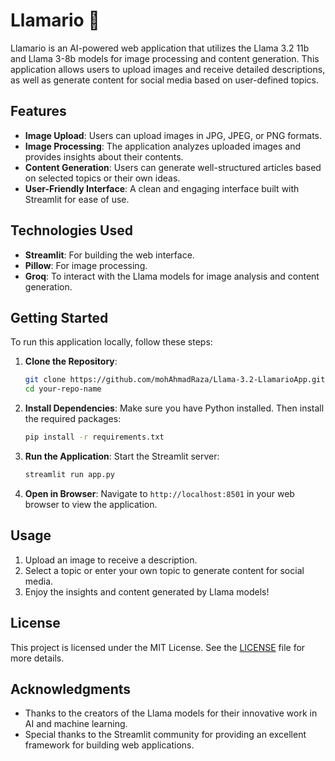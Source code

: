 # Llamario 🦙

Llamario is an AI-powered web application that utilizes the Llama 3.2 11b and Llama 3-8b models for image processing and content generation. This application allows users to upload images and receive detailed descriptions, as well as generate content for social media based on user-defined topics.

## Features

- **Image Upload**: Users can upload images in JPG, JPEG, or PNG formats.
- **Image Processing**: The application analyzes uploaded images and provides insights about their contents.
- **Content Generation**: Users can generate well-structured articles based on selected topics or their own ideas.
- **User-Friendly Interface**: A clean and engaging interface built with Streamlit for ease of use.

## Technologies Used

- **Streamlit**: For building the web interface.
- **Pillow**: For image processing.
- **Groq**: To interact with the Llama models for image analysis and content generation.

## Getting Started

To run this application locally, follow these steps:

1. **Clone the Repository**:
   ```bash
   git clone https://github.com/mohAhmadRaza/Llama-3.2-LlamarioApp.git
   cd your-repo-name
   ```

2. **Install Dependencies**:
   Make sure you have Python installed. Then install the required packages:
   ```bash
   pip install -r requirements.txt
   ```

3. **Run the Application**:
   Start the Streamlit server:
   ```bash
   streamlit run app.py
   ```

4. **Open in Browser**:
   Navigate to `http://localhost:8501` in your web browser to view the application.

## Usage

1. Upload an image to receive a description.
2. Select a topic or enter your own topic to generate content for social media.
3. Enjoy the insights and content generated by Llama models!

## License

This project is licensed under the MIT License. See the [LICENSE](LICENSE) file for more details.

## Acknowledgments

- Thanks to the creators of the Llama models for their innovative work in AI and machine learning.
- Special thanks to the Streamlit community for providing an excellent framework for building web applications.
